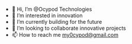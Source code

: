 - 👋 Hi, I’m @Ocypod Technologies
- 👀 I’m interested in innovation
- 🌱 I’m currently building for the future
- 💞️ I’m looking to collaborate innovative projects
- 📫 How to reach me my0cypod@gmail.com

<!---
Ocypod/Ocypod is a ✨ special ✨ repository because its `README.md` (this file) appears on your GitHub profile.
You can click the Preview link to take a look at your changes.
--->
